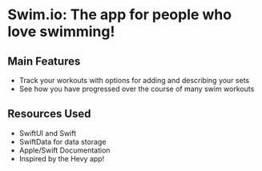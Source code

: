 # Swim.io: The app for people who love swimming!

## Main Features
- Track your workouts with options for adding and describing your sets
- See how you have progressed over the course of many swim workouts

## Resources Used
- SwiftUI and Swift
- SwiftData for data storage
- Apple/Swift Documentation
- Inspired by the Hevy app!
